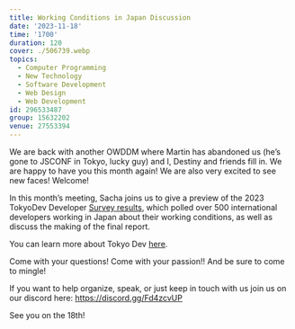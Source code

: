 ```yaml
---
title: Working Conditions in Japan Discussion
date: '2023-11-18'
time: '1700'
duration: 120
cover: ./506739.webp
topics:
  - Computer Programming
  - New Technology
  - Software Development
  - Web Design
  - Web Development
id: 296533487
group: 15632202
venue: 27553394
---
```


We are back with another OWDDM where Martin has abandoned us (he’s gone to JSCONF in Tokyo, lucky guy) and I, Destiny and friends fill in. We are happy to have you this month again! We are also very excited to see new faces! Welcome!

In this month’s meeting, Sacha joins us to give a preview of the 2023 TokyoDev Developer [Survey results](https://tokyodev-results.onrender.com/en-US/), which polled over 500 international developers working in Japan about their working conditions, as well as discuss the making of the final report.

You can learn more about Tokyo Dev [here](https://tokyodev.com/).

Come with your questions! Come with your passion!! And be sure to come to mingle!

If you want to help organize, speak, or just keep in touch with us join us on our discord here: https://discord.gg/Fd4zcvUP

See you on the 18th!
